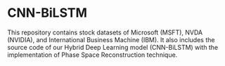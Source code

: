 # CNN-BiLSTM
This repository contains stock datasets of Microsoft (MSFT), NVDA (NVIDIA), and International Business Machine (IBM). It also includes the source code of our Hybrid Deep Learning model (CNN-BiLSTM) with the implementation of Phase Space Reconstruction technique.

